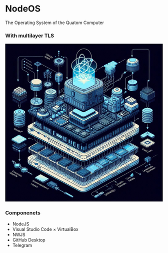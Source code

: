 # NodeOS
 The Operating System of the Quatom Computer
### With multilayer TLS

![00](res/qbit.png)

### Componenets
* NodeJS
* Visual Studio Code
× VirtualBox
* NWJS
* GitHub Desktop
* Telegram